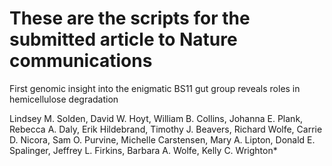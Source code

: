 # These are the scripts for the submitted article to Nature communications

First genomic insight into the enigmatic BS11 gut group reveals roles in hemicellulose degradation

Lindsey M. Solden, David W. Hoyt, William B. Collins, Johanna E. Plank, Rebecca A. Daly, Erik Hildebrand, Timothy J. Beavers, Richard Wolfe, Carrie D. Nicora, Sam O. Purvine, Michelle Carstensen, Mary A. Lipton, Donald E. Spalinger, Jeffrey L. Firkins, Barbara A. Wolfe, Kelly C. Wrighton*
